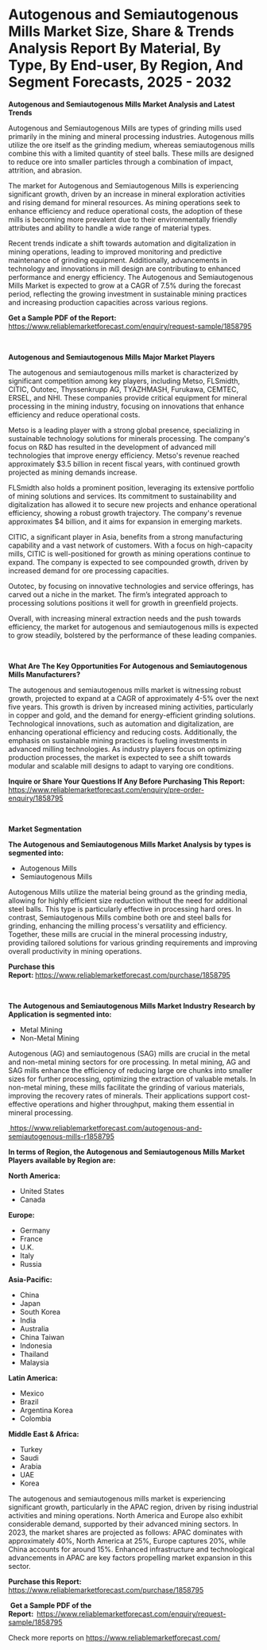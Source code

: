 <p><h1>Autogenous and Semiautogenous Mills Market Size, Share & Trends Analysis Report By Material, By Type, By End-user, By Region, And Segment Forecasts, 2025 - 2032</h1></p><p><strong>Autogenous and Semiautogenous Mills Market Analysis and Latest Trends</strong></p>
<p><p>Autogenous and Semiautogenous Mills are types of grinding mills used primarily in the mining and mineral processing industries. Autogenous mills utilize the ore itself as the grinding medium, whereas semiautogenous mills combine this with a limited quantity of steel balls. These mills are designed to reduce ore into smaller particles through a combination of impact, attrition, and abrasion.</p><p>The market for Autogenous and Semiautogenous Mills is experiencing significant growth, driven by an increase in mineral exploration activities and rising demand for mineral resources. As mining operations seek to enhance efficiency and reduce operational costs, the adoption of these mills is becoming more prevalent due to their environmentally friendly attributes and ability to handle a wide range of material types.</p><p>Recent trends indicate a shift towards automation and digitalization in mining operations, leading to improved monitoring and predictive maintenance of grinding equipment. Additionally, advancements in technology and innovations in mill design are contributing to enhanced performance and energy efficiency. The Autogenous and Semiautogenous Mills Market is expected to grow at a CAGR of 7.5% during the forecast period, reflecting the growing investment in sustainable mining practices and increasing production capacities across various regions.</p></p>
<p><strong>Get a Sample PDF of the Report:&nbsp;</strong> <a href="https://www.reliablemarketforecast.com/enquiry/request-sample/1858795?utm_campaign=2336&utm_medium=2&utm_source=Github&utm_content=ia&utm_term=28022025&utm_id=autogenous-and-semiautogenous-mills">https://www.reliablemarketforecast.com/enquiry/request-sample/1858795</a></p>
<p>&nbsp;</p>
<p><strong>Autogenous and Semiautogenous Mills Major Market Players</strong></p>
<p><p>The autogenous and semiautogenous mills market is characterized by significant competition among key players, including Metso, FLSmidth, CITIC, Outotec, Thyssenkrupp AG, TYAZHMASH, Furukawa, CEMTEC, ERSEL, and NHI. These companies provide critical equipment for mineral processing in the mining industry, focusing on innovations that enhance efficiency and reduce operational costs.</p><p>Metso is a leading player with a strong global presence, specializing in sustainable technology solutions for minerals processing. The company's focus on R&D has resulted in the development of advanced mill technologies that improve energy efficiency. Metso's revenue reached approximately $3.5 billion in recent fiscal years, with continued growth projected as mining demands increase.</p><p>FLSmidth also holds a prominent position, leveraging its extensive portfolio of mining solutions and services. Its commitment to sustainability and digitalization has allowed it to secure new projects and enhance operational efficiency, showing a robust growth trajectory. The company's revenue approximates $4 billion, and it aims for expansion in emerging markets.</p><p>CITIC, a significant player in Asia, benefits from a strong manufacturing capability and a vast network of customers. With a focus on high-capacity mills, CITIC is well-positioned for growth as mining operations continue to expand. The company is expected to see compounded growth, driven by increased demand for ore processing capacities.</p><p>Outotec, by focusing on innovative technologies and service offerings, has carved out a niche in the market. The firm’s integrated approach to processing solutions positions it well for growth in greenfield projects.</p><p>Overall, with increasing mineral extraction needs and the push towards efficiency, the market for autogenous and semiautogenous mills is expected to grow steadily, bolstered by the performance of these leading companies.</p></p>
<p>&nbsp;</p>
<p><strong>What Are The Key Opportunities For Autogenous and Semiautogenous Mills Manufacturers?</strong></p>
<p><p>The autogenous and semiautogenous mills market is witnessing robust growth, projected to expand at a CAGR of approximately 4-5% over the next five years. This growth is driven by increased mining activities, particularly in copper and gold, and the demand for energy-efficient grinding solutions. Technological innovations, such as automation and digitalization, are enhancing operational efficiency and reducing costs. Additionally, the emphasis on sustainable mining practices is fueling investments in advanced milling technologies. As industry players focus on optimizing production processes, the market is expected to see a shift towards modular and scalable mill designs to adapt to varying ore conditions.</p></p>
<p><strong>Inquire or Share Your Questions If Any Before Purchasing This Report:</strong> <a href="https://www.reliablemarketforecast.com/enquiry/pre-order-enquiry/1858795?utm_campaign=2336&utm_medium=2&utm_source=Github&utm_content=ia&utm_term=28022025&utm_id=autogenous-and-semiautogenous-mills">https://www.reliablemarketforecast.com/enquiry/pre-order-enquiry/1858795</a></p>
<p>&nbsp;</p>
<p><strong>Market Segmentation</strong></p>
<p><strong>The Autogenous and Semiautogenous Mills Market Analysis by types is segmented into:</strong></p>
<p><ul><li>Autogenous Mills</li><li>Semiautogenous Mills</li></ul></p>
<p><p>Autogenous Mills utilize the material being ground as the grinding media, allowing for highly efficient size reduction without the need for additional steel balls. This type is particularly effective in processing hard ores. In contrast, Semiautogenous Mills combine both ore and steel balls for grinding, enhancing the milling process's versatility and efficiency. Together, these mills are crucial in the mineral processing industry, providing tailored solutions for various grinding requirements and improving overall productivity in mining operations.</p></p>
<p><strong>Purchase this Report:&nbsp;</strong><a href="https://www.reliablemarketforecast.com/purchase/1858795?utm_campaign=2336&utm_medium=2&utm_source=Github&utm_content=ia&utm_term=28022025&utm_id=autogenous-and-semiautogenous-mills">https://www.reliablemarketforecast.com/purchase/1858795</a></p>
<p>&nbsp;</p>
<p><strong>The Autogenous and Semiautogenous Mills Market Industry Research by Application is segmented into:</strong></p>
<p><ul><li>Metal Mining</li><li>Non-Metal Mining</li></ul></p>
<p><p>Autogenous (AG) and semiautogenous (SAG) mills are crucial in the metal and non-metal mining sectors for ore processing. In metal mining, AG and SAG mills enhance the efficiency of reducing large ore chunks into smaller sizes for further processing, optimizing the extraction of valuable metals. In non-metal mining, these mills facilitate the grinding of various materials, improving the recovery rates of minerals. Their applications support cost-effective operations and higher throughput, making them essential in mineral processing.</p></p>
<p><a href="https://www.reliablemarketforecast.com/autogenous-and-semiautogenous-mills-r1858795?utm_campaign=2336&utm_medium=2&utm_source=Github&utm_content=ia&utm_term=28022025&utm_id=autogenous-and-semiautogenous-mills">&nbsp;https://www.reliablemarketforecast.com/autogenous-and-semiautogenous-mills-r1858795</a></p>
<p><strong>In terms of Region, the Autogenous and Semiautogenous Mills Market Players available by Region are:</strong></p>
<p>
    <p> <strong> North America: </strong>
        <ul>
            <li>United States</li>
            <li>Canada</li>
        </ul>
        </p> 
    <p> <strong> Europe: </strong>
        <ul>
            <li>Germany</li>
            <li>France</li>
            <li>U.K.</li>
            <li>Italy</li>
            <li>Russia</li>
        </ul>
        </p> 
    <p> <strong> Asia-Pacific: </strong>
        <ul>
            <li>China</li>
            <li>Japan</li>
            <li>South Korea</li>
            <li>India</li>
            <li>Australia</li>
            <li>China Taiwan</li>
            <li>Indonesia</li>
            <li>Thailand</li>
            <li>Malaysia</li>
        </ul>
        </p> 
    <p> <strong> Latin America: </strong>
        <ul>
            <li>Mexico</li>
            <li>Brazil</li>
            <li>Argentina Korea</li>
            <li>Colombia</li>
        </ul>
        </p> 
    <p> <strong> Middle East & Africa: </strong>
        <ul>
            <li>Turkey</li>
            <li>Saudi</li>
            <li>Arabia</li>
            <li>UAE</li>
            <li>Korea</li>
        </ul>
    </p>
    </p>
<p><p>The autogenous and semiautogenous mills market is experiencing significant growth, particularly in the APAC region, driven by rising industrial activities and mining operations. North America and Europe also exhibit considerable demand, supported by their advanced mining sectors. In 2023, the market shares are projected as follows: APAC dominates with approximately 40%, North America at 25%, Europe captures 20%, while China accounts for around 15%. Enhanced infrastructure and technological advancements in APAC are key factors propelling market expansion in this sector.</p></p>
<p><strong>Purchase this Report: </strong><a href="https://www.reliablemarketforecast.com/purchase/1858795?utm_campaign=2336&utm_medium=2&utm_source=Github&utm_content=ia&utm_term=28022025&utm_id=autogenous-and-semiautogenous-mills">https://www.reliablemarketforecast.com/purchase/1858795</a></p>
<p>&nbsp;<strong>Get a Sample PDF of the Report:&nbsp;&nbsp;</strong><a href="https://www.reliablemarketforecast.com/enquiry/request-sample/1858795?utm_campaign=2336&utm_medium=2&utm_source=Github&utm_content=ia&utm_term=28022025&utm_id=autogenous-and-semiautogenous-mills">https://www.reliablemarketforecast.com/enquiry/request-sample/1858795</a></p>
<p><strong></strong></p>
<p>Check more reports on <a href="https://www.reliablemarketforecast.com/?utm_campaign=2336&utm_medium=2&utm_source=Github&utm_content=ia&utm_term=28022025&utm_id=autogenous-and-semiautogenous-mills">https://www.reliablemarketforecast.com/</a></p>